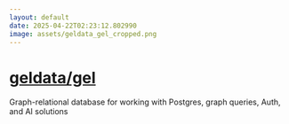 ```yaml
---
layout: default
date: 2025-04-22T02:23:12.802990
image: assets/geldata_gel_cropped.png
---
```


# [geldata/gel](https://github.com/geldata/gel)

Graph-relational database for working with Postgres, graph queries, Auth, and AI solutions

